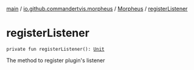 [main](../../index.md) / [io.github.commandertvis.morpheus](../index.md) / [Morpheus](index.md) / [registerListener](./register-listener.md)

# registerListener

`private fun registerListener(): `[`Unit`](https://kotlinlang.org/api/latest/jvm/stdlib/kotlin/-unit/index.html)

The method to register plugin's listener

